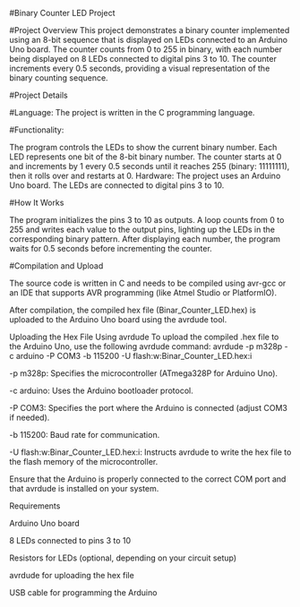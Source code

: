 #Binary Counter LED Project

#Project Overview
This project demonstrates a binary counter implemented using an 8-bit sequence that is displayed on LEDs connected to an Arduino Uno board. The counter counts from 0 to 255 in binary, with each number being displayed on 8 LEDs connected to digital pins 3 to 10. The counter increments every 0.5 seconds, providing a visual representation of the binary counting sequence.

#Project Details

#Language: The project is written in the C programming language.

#Functionality:

The program controls the LEDs to show the current binary number. Each LED represents one bit of the 8-bit binary number.
The counter starts at 0 and increments by 1 every 0.5 seconds until it reaches 255 (binary: 11111111), then it rolls over and restarts at 0.
Hardware: The project uses an Arduino Uno board. The LEDs are connected to digital pins 3 to 10.

#How It Works

The program initializes the pins 3 to 10 as outputs.
A loop counts from 0 to 255 and writes each value to the output pins, lighting up the LEDs in the corresponding binary pattern.
After displaying each number, the program waits for 0.5 seconds before incrementing the counter.

#Compilation and Upload

The source code is written in C and needs to be compiled using avr-gcc or an IDE that supports AVR programming (like Atmel Studio or PlatformIO).

After compilation, the compiled hex file (Binar_Counter_LED.hex) is uploaded to the Arduino Uno board using the avrdude tool.

Uploading the Hex File Using avrdude
To upload the compiled .hex file to the Arduino Uno, use the following avrdude command:
avrdude -p m328p -c arduino -P COM3 -b 115200 -U flash:w:Binar_Counter_LED.hex:i

-p m328p: Specifies the microcontroller (ATmega328P for Arduino Uno).

-c arduino: Uses the Arduino bootloader protocol.

-P COM3: Specifies the port where the Arduino is connected (adjust COM3 if needed).

-b 115200: Baud rate for communication.

-U flash:w:Binar_Counter_LED.hex:i: Instructs avrdude to write the hex file to the flash memory of the microcontroller.

Ensure that the Arduino is properly connected to the correct COM port and that avrdude is installed on your system.

Requirements

Arduino Uno board

8 LEDs connected to pins 3 to 10

Resistors for LEDs (optional, depending on your circuit setup)

avrdude for uploading the hex file

USB cable for programming the Arduino
